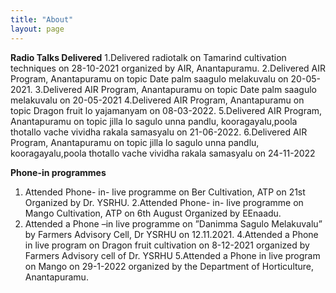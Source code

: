 ```yaml
---
title: "About"
layout: page
---
```

**Radio Talks Delivered**
1.Delivered radiotalk on Tamarind cultivation techniques on 28-10-2021 organized by AIR, Anantapuramu.
2.Delivered AIR Program, Anantapuramu on topic Date palm saagulo melakuvalu on 20-05-2021.
3.Delivered AIR Program, Anantapuramu on topic Date palm saagulo melakuvalu on 20-05-2021
4.Delivered AIR Program, Anantapuramu on topic Dragon fruit lo yajamanyam on 08-03-2022.
5.Delivered AIR Program, Anantapuramu on topic jilla lo sagulo unna pandlu, kooragayalu,poola thotallo vache vividha rakala samasyalu on 21-06-2022.
6.Delivered AIR Program, Anantapuramu on topic jilla lo sagulo unna pandlu, kooragayalu,poola thotallo vache vividha rakala samasyalu on 24-11-2022


**Phone-in programmes**
1. Attended Phone- in- live programme on Ber Cultivation, ATP on 21st Organized by Dr. YSRHU.
2.Attended Phone- in- live programme on Mango Cultivation, ATP on 6th August Organized by EEnaadu.
3. Attended a Phone –in live programme on ”Danimma Sagulo Melakuvalu” by Farmers Advisory Cell, Dr YSRHU on 12.11.2021.
4.Attended a Phone in live program on Dragon fruit cultivation on 8-12-2021 organized by Farmers Advisory cell of Dr. YSRHU
5.Attended a Phone in live program on Mango on 29-1-2022 organized by the Department of Horticulture, Anantapuramu.


